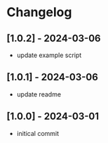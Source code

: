 # Changelog
## [1.0.2] - 2024-03-06
- update example script

## [1.0.1] - 2024-03-06
- update readme

## [1.0.0] - 2024-03-01
- initical commit
